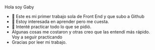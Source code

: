 Hola soy Gaby
- 🌱 Este es mi primer trabajo sola de Front End y que subo a Github
- 👀 Estoy interesada en aprender pero me cuesta.
- 🌱 Intenté practicar todo lo que se pidió.
- Algunas cosas me costaron y otras creo que las entendí más rápido. Voy a seguir practicando
- Gracias por leer mi trabajo.
